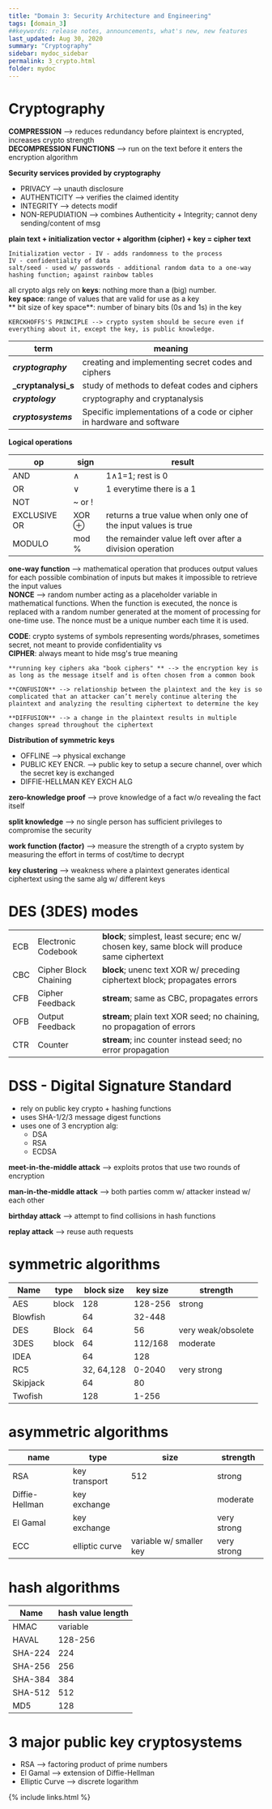 ```yaml
---
title: "Domain 3: Security Architecture and Engineering"
tags: [domain_3]
##keywords: release notes, announcements, what's new, new features
last_updated: Aug 30, 2020
summary: "Cryptography"
sidebar: mydoc_sidebar
permalink: 3_crypto.html
folder: mydoc
---
```


# Cryptography

**COMPRESSION** --> reduces redundancy before plaintext is encrypted, increases crypto strength \
**DECOMPRESSION FUNCTIONS** --> run on the text before it enters the encryption algorithm

**Security services provided by cryptography**
- PRIVACY --> unauth disclosure
- AUTHENTICITY --> verifies the claimed identity
- INTEGRITY --> detects modif
- NON-REPUDIATION --> combines Authenticity + Integrity; cannot deny sending/content of msg


**plain text + initialization vector + algorithm (cipher) + key = cipher text**
```
Initialization vector - IV - adds randomness to the process
IV - confidentiality of data
salt/seed - used w/ passwords - additional random data to a one-way hashing function; against rainbow tables
```

all crypto algs rely on **keys**: nothing more than a (big) number. \
**key space**: range of values that are valid for use as a key \
** bit size of key space**:  number of binary bits (0s and 1s) in the key

```
KERCKHOFFS'S PRINCIPLE --> crypto system should be secure even if everything about it, except the key, is public knowledge.
```

|term|meaning|
|-|-|
|**_cryptography_**|creating and implementing secret codes and ciphers|
|**_cryptanalysi_s**|study of methods to defeat codes and ciphers|
|**_cryptology_**|cryptography and cryptanalysis|
|**_cryptosystems_**|Specific implementations of a code or cipher in hardware and software|

**Logical operations**

|op|sign|result|
|-|-|-|
|AND|∧| 1∧1=1; rest is 0|
|OR|∨| 1 everytime there is a 1|
|NOT|~ or !| |
|EXCLUSIVE OR|XOR ⊕|returns a true value when only one of the input values is true|
|MODULO|mod %| the remainder value left over after a division operation|

**one-way function** --> mathematical operation that produces output values for each possible combination of inputs but makes it impossible to retrieve the input values \
**NONCE** --> random number acting as a placeholder variable in mathematical functions. When the function is executed, the nonce is replaced with a random number generated at the moment of processing for one-time use. The nonce must be a unique number each time it is used.

**CODE**: crypto systems of symbols representing words/phrases, sometimes secret, not meant to provide confidentiality
vs \
**CIPHER**: always meant to hide msg's true meaning

```
**running key ciphers aka "book ciphers" ** --> the encryption key is as long as the message itself and is often chosen from a common book

**CONFUSION** --> relationship between the plaintext and the key is so complicated that an attacker can’t merely continue altering the plaintext and analyzing the resulting ciphertext to determine the key

**DIFFUSION** --> a change in the plaintext results in multiple changes spread throughout the ciphertext

```

**Distribution of symmetric keys**
- OFFLINE --> physical exchange
- PUBLIC KEY ENCR. --> public key to setup a secure channel, over which the secret key is exchanged
- DIFFIE-HELLMAN KEY EXCH ALG

**zero-knowledge proof** --> prove knowledge of a fact w/o revealing the fact itself

**split knowledge** --> no single person has sufficient privileges to compromise the security

**work function (factor)** --> measure the strength of a crypto system by measuring the effort in terms of cost/time to decrypt

**key clustering** --> weakness where a plaintext generates identical ciphertext using the same alg w/ different keys

# DES (3DES) modes

||||
|-|-|-|
|ECB|Electronic Codebook|**block**; simplest, least secure; enc w/ chosen key, same block will produce same ciphertext|
|CBC|Cipher Block Chaining|**block**; unenc text XOR w/ preceding ciphertext block; propagates errors|
|CFB|Cipher Feedback|**stream**; same as CBC, propagates errors|
|OFB|Output Feedback|**stream**; plain text XOR seed; no chaining, no propagation of errors|
|CTR|Counter|**stream**; inc counter instead seed; no error propagation|

# DSS - Digital Signature Standard

- rely on public key crypto + hashing functions
- uses SHA-1/2/3 message digest functions
- uses one of 3 encryption alg:
  - DSA
  - RSA
  - ECDSA

**meet-in-the-middle attack** --> exploits protos that use two rounds of encryption

**man-in-the-middle attack** --> both parties comm w/ attacker instead w/ each other

**birthday attack** --> attempt to find collisions in hash functions

**replay attack** --> reuse auth requests

# symmetric algorithms

|Name|type|block size|key size|strength|
|-|-|-|-|-|
|AES|block|128|128-256|strong|
|Blowfish||64|32-448||
|DES|Block|64|56|very weak/obsolete|
|3DES|block|64|112/168|moderate|
|IDEA||64|128||
|RC5||32, 64,128|0-2040|very strong|
|Skipjack||64|80||
|Twofish||128|1-256||

# asymmetric algorithms

|name|type|size|strength|
|-|-|-|-|
|RSA|key transport|512|strong|
|Diffie-Hellman|key exchange||moderate|
|El Gamal|key exchange||very strong|
|ECC|elliptic curve|variable w/ smaller key|very strong|

# hash algorithms

|Name|hash value length|
|-|-|
|HMAC|variable|
|HAVAL|128-256|
|SHA-224|224|
|SHA-256|256|
|SHA-384|384|
|SHA-512|512|
|MD5|128|

# 3 major public key cryptosystems

- RSA             --> factoring product of prime numbers
- El Gamal        --> extension of Diffie-Hellman
- Elliptic Curve  --> discrete logarithm







{% include links.html %}
